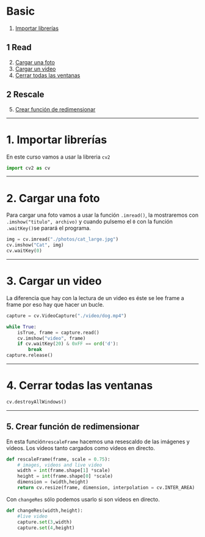 # Basic
1. [Importar librerías ](#schema1)

## 1 Read

2. [Cargar una foto](#schema2)
3. [Cargar un video](#schema3)
4. [Cerrar todas las ventanas](#schema4)

## 2 Rescale
5. [Crear función de redimensionar](#schema5)

<hr>

<a name="schema1"></a>

# 1. Importar librerías
En este curso vamos a usar la libreria `cv2`
~~~python
import cv2 as cv
~~~
<hr>

<a name="schema2"></a>

# 2. Cargar una foto
Para cargar una foto vamos a usar la función `.imread()`, la mostraremos con `.imshow("titulo", archivo)` y cuando pulsemo el `0` con la función `.waitKey()`se parará el programa.
~~~python
img = cv.imread("./photos/cat_large.jpg")
cv.imshow("Cat", img)
cv.waitKey(0)
~~~
<hr>

<a name="schema3"></a>

# 3. Cargar un video

La diferencia que hay con la lectura de un video es éste se lee frame a frame por eso hay que hacer un bucle.
~~~python
capture = cv.VideoCapture("./video/dog.mp4")

while True:
    isTrue, frame = capture.read()
    cv.imshow("video", frame)
    if cv.waitKey(20) & 0xFF == ord('d'):
        break
capture.release()
~~~

<hr>

<a name="schema4"></a>

# 4. Cerrar todas las ventanas

~~~python
cv.destroyAllWindows()
~~~
<hr>

<a name="schema5"></a>

## 5. Crear función de redimensionar
En esta función`rescaleFrame` hacemos una resescaldo de las imágenes y vídeos. Los vídeos tanto cargados como vídeos en directo.
~~~python
def rescaleFrame(frame, scale = 0.75):
    # images, videos and live video
    width = int(frame.shape[1] *scale)
    height = int(frame.shape[0] *scale)
    dimension = (width,height)
    return cv.resize(frame, dimension, interpolation = cv.INTER_AREA)

~~~
Con `changeRes` sólo podemos usarlo si son vídeos en directo.
~~~python
def changeRes(width,height):
    #live video
    capture.set(3,width)
    capture.set(4,height)
~~~